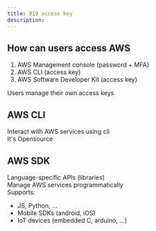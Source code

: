 ```yaml
---
title: 019 access key
description:
---
```


## How can users access AWS
1. AWS Management console (password + MFA)
2. AWS CLI (access key)
3. AWS Software Developer Kit (access key)

Users manage their own access keys


## AWS CLI
Interact with AWS services using cli  
It's Opensource  


## AWS SDK
Language-specific APIs (libraries)  
Manage AWS services programmatically  
Supports:
- JS, Python, ...
- Mobile SDKs (android, iOS)
- IoT devices (embedded C, arduino, ...)

